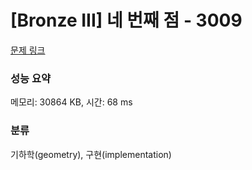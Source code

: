 # [Bronze III] 네 번째 점 - 3009 

[문제 링크](https://www.acmicpc.net/problem/3009) 

### 성능 요약

메모리: 30864 KB, 시간: 68 ms

### 분류

기하학(geometry), 구현(implementation)

